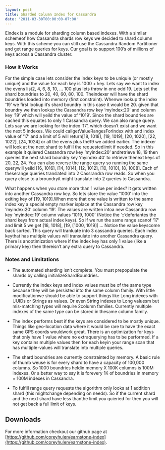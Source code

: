 ```yaml
---
layout: post
title: Sharded Column Index for Cassandra
date: '2011-03-30T00:00:00-07:00'
---
```

Eindex is a module for sharding column based indexes. With a similar schemeof 
how Cassandra shards row keys we decided to shard column keys. With this 
scheme you can still use the Cassandra Random Partitioner and get range queries 
for keys. Our goal is to support 100’s of millions of keys across a Cassandra 
cluster.

### How it Works

For the simple case lets consider the index keys to be uniquie (or mostly 
unique) and the value for each key is 1000 + key. Lets say we want to index 
the evens list2, 4, 6, 8, 10, … 100 plus lets throw in one odd 19. Lets set 
the shard boundries to 20, 40, 60, 80, 100. Theindexer will have the shard 
boundries loaded into memory (first constraint). Whenwe lookup the index ‘19’ 
we first lookup it’s shard boundry in this case it would be 20. given that 
boundry we then lookup the Cassandra row key ‘myIndex:20’ and column key ‘19’ 
which will yeild the value of ‘1019’. Since the shard boundries are cached this 
equates to only 1 Cassandra query. We can also range query. Lets say we are 
looking for the index ‘17’, which doesn’t exist and we want the next 5 indexes. 
We could callgetValueRangesForIndex with and index value of ‘17’ and a limit of 
5 will return[18, 1018], [19, 1019], [20, 1020], [22, 1022], [24, 1024] or all 
the evens plus the19 we added earlier. The indexer will look at the next shard 
to fulfill the requestedlimit if needed. So in this example it quiered Cassandra 
row key ‘myindex:20’ andretrieve 18, 19 then queries the next shard boundry 
key ‘myindex:40’ to retrieve thenext keys of 20, 22, 24. You can also reverse 
the range query so running the same querywill yeild [16, 1016], [14, 1014], 
[12, 1012], [10, 1010], [8, 1008]. Each of theserange queries translated into 
2 Cassrandra row reads. So when you query close to a broundryit might translate 
into 2 queries to Cassandra.

What happens when you store more than 1 value per index? It gets written into 
another Cassandra row key. So lets store the value ‘1000’ into the exiting key 
of [19, 1019].When more that one value is written to the same index key a 
special empty marker isplace at the Cassandra row key ‘myindex:20’ column ‘19’. 
The values are written intoa new Cassandra row key ‘myindex::19’ column values 
‘1019, 1000’ (Notice the ‘::’deferiantes the shard keys from actual index keys). 
So if we run the same range scanof ‘17’ and limit 5 we get [18, 1018], 
[19, [1000, 1019]] … Notice the value keyscome back sorted. This query will 
tranluate into 3 cassandra queries. Each index keythat has multiple values will 
transulate into another Cassandra query. There is anoptimization where if the 
index key has only 1 value (like a primary key) then thereisn’t any extra 
query to Cassandra.

### Notes and Limitations

* The automated sharding isn’t complete. You must prepopulate the shards by 
calling initializeShardBoundries.

* Currently the index keys and index values must be of the same type because 
they will be persisted into the same column family. With little modificationwe 
should be able to support things like Long indexes with UUIDs or Strings as 
values.  Or even String indexes to Long valuesm but mis-matching types will 
require 2column families. Currently multiple indexes of the same type can be 
stored in thesame column family.

* The index performs best if the keys are considered to be mostly unique. 
Things like geo-location data where it would be rare to have the exact same GPS 
coords wouldwork great. There is an optimization for keys that only have 1 
value where no extraquerying has to be performed. If a key contains multiple 
values then for each keyin your range scan that has multiple-values will 
translate into multiple queries.

* The shard boundries are currently constrainted by memory. A basic rule of 
thumb weuse is for every shard to have a capacity of 100,000 columns. So 1000 
boundries heldin memory X 100K columns is 100M indexes. Or a better way to say 
it is forevery 1K of boundries in memory = 100M indexes in Cassandra.

* To fulfill range query requests the algorithm only looks at 1 addition 
shard (this mightchange depending on needs). So if the current shard and the 
next shard have less thanthe limit you quieried for then you will not get back 
a full limit of keys.

Downloads
---------

For more information checkout our github page at 
[https://github.com/coreyhulen/earnstone-index](https://github.com/coreyhulen/earnstone-index).
